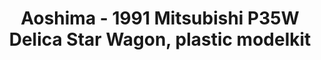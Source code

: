 ---
layout: product
title: "Aoshima - 1991 Mitsubishi P35W Delica Star Wagon, plastic modelkit"
price: "TBA" 
desc: "N/A"
img_path: "/assets/img/AO52334.webp"
brand: "N/A"
available: false
special_offer: false
new: false
soon: false
cat: "010000"
subcat: "013700"
subsubcat: "0N/A"
sifra: "AO52334"
popular: false
spec: false
---